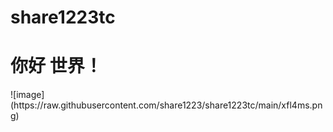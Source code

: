 # share1223tc
<h1>你好 世界！</h1>
![image](https://raw.githubusercontent.com/share1223/share1223tc/main/xfl4ms.png)
